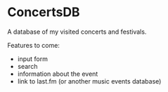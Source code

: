 ConcertsDB
==========

A database of my visited concerts and festivals.

Features to come:
- input form
- search
- information about the event
- link to last.fm (or another music events database)